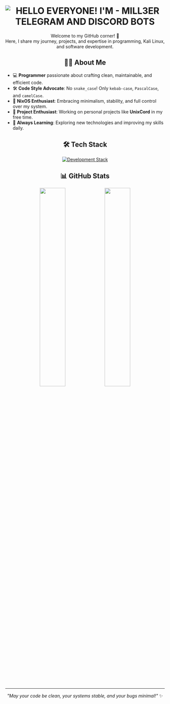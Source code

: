 <div align="center">

<h1 align="center">
    <img src="https://readme-typing-svg.herokuapp.com?font=Roboto+Condensed&weight=900&size=30&duration=3000&pause=800&color=FF8000&background=FFFFFF00&center=true&random=false&width=435&lines=HELLO+EVERYONE!;I'M+-+MILL3ER;TELEGRAM+AND+DISCORD+BOTS" alt="HELLO EVERYONE! I'M - MILL3ER TELEGRAM AND DISCORD BOTS" />
</h1>

Welcome to my GitHub corner! 🚀  
Here, I share my journey, projects, and expertise in programming, Kali Linux, and software development.

## 🧑‍💻 About Me

</div>

- 💻 **Programmer** passionate about crafting clean, maintainable, and efficient code.
- 🛠 **Code Style Advocate**: No `snake_case`! Only `kebab-case`, `PascalCase`, and `camelCase`.
- 🐧 **NixOS Enthusiast**: Embracing minimalism, stability, and full control over my system.
- 🎯 **Project Enthusiast**: Working on personal projects like **UnixCord** in my free time.
- 🌱 **Always Learning**: Exploring new technologies and improving my skills daily.

<div align="center">

## 🛠️ Tech Stack

<p align="center">
    <a href="https://skillicons.dev">
      <img src="https://skillicons.dev/icons?i=python,typescript,nodejs,react,nextjs,tailwind,postgres,mongodb,docker,kubernetes,git,linux,vscode" alt="Development Stack" />
    </a>
</p>

## 📊 GitHub Stats

<p align="center">
  <img src="https://github-readme-stats.vercel.app/api?username=l033er&theme=radical&hide_border=true&show_icons=true&count_private=true" width="40%">
  <img src="https://streak-stats.demolab.com?user=l033er&theme=radical&hide_border=true" width="40%">
</p>

---

_"May your code be clean, your systems stable, and your bugs minimal!"_ ✨

</div>
